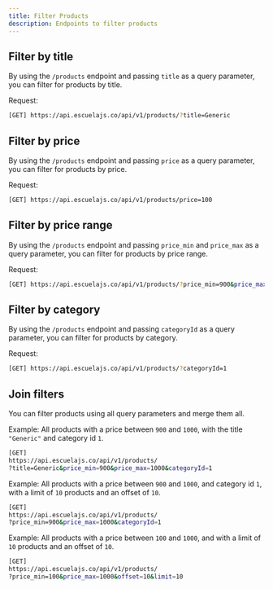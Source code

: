 ```yaml
---
title: Filter Products
description: Endpoints to filter products
---
```


## Filter by title

By using the `/products` endpoint and passing `title` as a query parameter, you can filter for products by title. 

Request:

```sh
[GET] https://api.escuelajs.co/api/v1/products/?title=Generic
```

## Filter by price

By using the `/products` endpoint and passing `price` as a query parameter, you can filter for products by price. 

Request:

```sh
[GET] https://api.escuelajs.co/api/v1/products/price=100
```

## Filter by price range 

By using the `/products` endpoint and passing `price_min` and `price_max` as a query parameter, you can filter for products by price range.

Request:

```sh
[GET] https://api.escuelajs.co/api/v1/products/?price_min=900&price_max=1000
```

## Filter by category

By using the `/products` endpoint and passing `categoryId` as a query parameter, you can filter for products by category.

Request:

```sh
[GET] https://api.escuelajs.co/api/v1/products/?categoryId=1
```

## Join filters

You can filter products using all query parameters and merge them all.

Example: All products with a price between `900` and `1000`, with the title `"Generic"` and category id `1`.

```sh
[GET]
https://api.escuelajs.co/api/v1/products/
?title=Generic&price_min=900&price_max=1000&categoryId=1
```

Example: All products with a price between `900` and `1000`, and category id `1`, with a limit of `10` products and an offset of `10`.

```sh
[GET]
https://api.escuelajs.co/api/v1/products/
?price_min=900&price_max=1000&categoryId=1
```

Example: All products with a price between `100` and `1000`, and with a limit of `10` products and an offset of `10`.

```sh
[GET]
https://api.escuelajs.co/api/v1/products/
?price_min=100&price_max=1000&offset=10&limit=10
```
